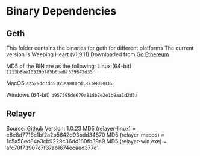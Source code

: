 Binary Dependencies
===================

Geth
----

This folder contains the binaries for geth for different platforms
The current version is Weeping Heart (v1.9.11)
Downloaded from [Go Ethereum](https://geth.ethereum.org/downloads/)

MD5 of the BIN are as the following:
Linux (64-bit)
`1213b8ee10529bf85b6be8f539842d35`

MacOS
`a2529dc7dd5165ea881cd1871e808036`

Windows (64-bit)
`b957595de679a818b2e2e1b9aa1d2d3a`


Relayer
-------

Source: [Github](https://www.github.com/syscoin/relayer/)
Version: 1.0.23
MD5 (relayer-linux) = e6e8d7716c1bf2a2b5642d93bdd34870
MD5 (relayer-macos) = 1c5a58ed84a3cb9229c36dd180fb39a9
MD5 (relayer-win.exe) = afc70f73907e7f37ab1674ecaed377e1
